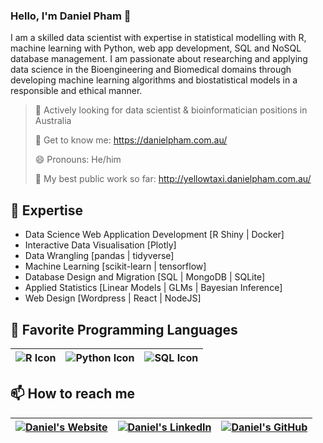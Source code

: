 ### Hello, I'm Daniel Pham 👋

I am a skilled data scientist with expertise in statistical modelling with R, machine learning with Python, web app development, SQL and NoSQL database management. I am passionate about researching and applying data science in the Bioengineering and Biomedical domains through developing machine learning algorithms and biostatistical models in a responsible and ethical manner.

> 🔭 Actively looking for data scientist & bioinformatician positions in Australia
> 
> 💬 Get to know me: https://danielpham.com.au/
> 
> 😄 Pronouns: He/him
> 
> 🥇 My best public work so far: http://yellowtaxi.danielpham.com.au/

## :star2: Expertise

* Data Science Web Application Development [R Shiny | Docker]
* Interactive Data Visualisation [Plotly]
* Data Wrangling [pandas | tidyverse]
* Machine Learning [scikit-learn | tensorflow]
* Database Design and Migration [SQL | MongoDB | SQLite]
* Applied Statistics [Linear Models | GLMs | Bayesian Inference]
* Web Design [Wordpress | React | NodeJS]

## :rocket: Favorite Programming Languages

|<img align="center" alt="R Icon" src="https://img.icons8.com/bubbles/50/000000/r.png"/>|<img align="center" alt="Python Icon" src="https://img.icons8.com/dusk/50/000000/python.png"/>|<img align="center" alt="SQL Icon" src="https://img.icons8.com/dusk/50/000000/sql.png"/>|
|:---:|:---:|:---:|


## 📫 How to reach me
|<a href="https://danielpham.com.au"><img align="center" alt="Daniel's Website" src="https://img.icons8.com/bubbles/50/000000/domain.png"/></a>|<a href="https://linkedin.com/daniel-pham-data"><img align="center" alt="Daniel's LinkedIn" src="https://img.icons8.com/bubbles/50/000000/linkedin.png"/></a>|<a href="https://github.com/danieltpham"><img align="center" alt="Daniel's GitHub" src="https://img.icons8.com/bubbles/50/000000/github.png"/></a>|
|:---:|:---:|:---:|
